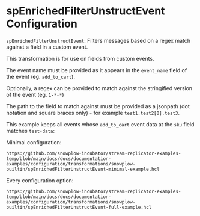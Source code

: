 # spEnrichedFilterUnstructEvent Configuration

`spEnrichedFilterUnstructEvent`: Filters messages based on a regex match against a field in a custom event.

This transformation is for use on fields from custom events.

The event name must be provided as it appears in the `event_name` field of the event (eg. `add_to_cart`). 

Optionally, a regex can be provided to match against the stringified version of the event (eg. `1-*-*`)

The path to the field to match against must be provided as a jsonpath (dot notation and square braces only) - for example `test1.test2[0].test3`.

This example keeps all events whose `add_to_cart` event data at the `sku` field matches `test-data`:

Minimal configuration:

```hcl reference
https://github.com/snowplow-incubator/stream-replicator-examples-temp/blob/main/docs/docs/documentation-examples/configuration/transformations/snowplow-builtin/spEnrichedFilterUnstructEvent-minimal-example.hcl
```

Every configuration option:

```hcl reference
https://github.com/snowplow-incubator/stream-replicator-examples-temp/blob/main/docs/docs/documentation-examples/configuration/transformations/snowplow-builtin/spEnrichedFilterUnstructEvent-full-example.hcl
```


